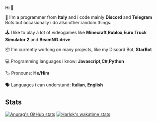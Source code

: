 Hi 👋

👥 I'm a programmer from **Italy** and i code mainly **Discord** and **Telegram** Bots but occasionally i do also other random things.

🕹 I like to play a lot of videogames like **Minecraft**,**Roblox**,**Euro Truck Simulator 2** and **BeamNG.drive**

📦 I'm currently working on many projects, like my Discord Bot, **StarBot**

💻 Programming languages i know: **Javascript**,**C#**,**Python**

🏷 Pronouns: **He/Him**

🗣 Languages i can understand: **Italian**, **English**

## Stats
[![Anurag's GitHub stats](https://github-readme-stats.vercel.app/api?username=AlexDiego123&show_icons=true&theme=github_dark)](https://github.com/anuraghazra/github-readme-stats) [![Harlok's wakatime stats](https://github-readme-stats.vercel.app/api/wakatime?username=AlexDiego123&show_icons=true&theme=github_dark)](https://github.com/anuraghazra/github-readme-stats)
